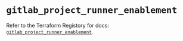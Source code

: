 # `gitlab_project_runner_enablement`

Refer to the Terraform Registory for docs: [`gitlab_project_runner_enablement`](https://www.terraform.io/docs/providers/gitlab/r/project_runner_enablement).
